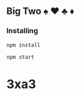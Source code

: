 ## Big Two :spades: :hearts: :clubs: :diamonds: 


### Installing

```
npm install

npm start
```
# 3xa3
